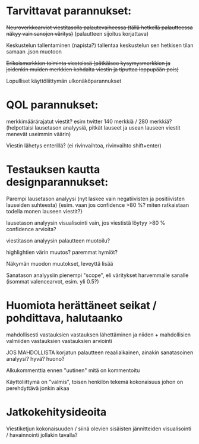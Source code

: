 # Tarvittavat parannukset:

~~Neuroverkkoarviot viestitasolla palautevaiheessa (tällä hetkellä palautteessa näkyy vain sanojen väritys)~~ (palautteen sijoitus korjattava)

Keskustelun tallentaminen (napista?) tallentaa keskustelun sen hetkisen tilan samaan .json muotoon

~~Erikoismerkkien toiminta viesteissä (pätkäisee kysymysmerkkien ja joidenkin muiden merkkien kohdalta viestin ja tiputtaa loppupään pois)~~

Lopulliset käyttöliittymän ulkonäköparannukset

# QOL parannukset:

merkkimäärärajatut viestit? esim twitter 140 merkkiä / 280 merkkiä? (helpottaisi lausetason analyysiä, pitkät lauseet ja usean lauseen viestit menevät useimmin väärin)

Viestin lähetys enterillä? (ei rivinvaihtoa, rivinvaihto shift+enter)


# Testauksen kautta designparannukset:

Parempi lausetason analyysi (nyt laskee vain negatiivisten ja positiivisten lauseiden suhteesta) {esim. vaan jos confidence >80 %? miten ratkaistaan todella monen lauseen viestit?}

lausetason analyysin visualisointi vain, jos viestistä löytyy >80 % confidence arvioita?

viestitason analyysin palautteen muotoilu?

highlightien värin muutos? paremmat hymiöt?

Näkymän muodon muutokset, leveyttä lisää

Sanatason analyysiin pienempi "scope", eli väritykset harvemmalle sanalle (isommat valencearvot, esim. yli 0.5?)


# Huomiota herättäneet seikat / pohdittava, halutaanko

mahdollisesti vastauksien vastauksen lähettäminen ja niiden + mahdollisien valmiiden vastauksien vastauksien arviointi

JOS MAHDOLLISTA korjatun palautteen reaaliaikainen, ainakin sanatasoinen analyysi? hyvä? huono?

Alkukommenttia ennen "uutinen" mitä on kommentoitu

Käyttöliittymä on "valmis", toisen henkilön tekemä kokonaisuus johon on perehdyttävä jonkin aikaa

# Jatkokehitysideoita

Viestiketjun kokonaisuuden / siinä olevien sisäisten jännitteiden visualisointi / havainnointi jollakin tavalla?

